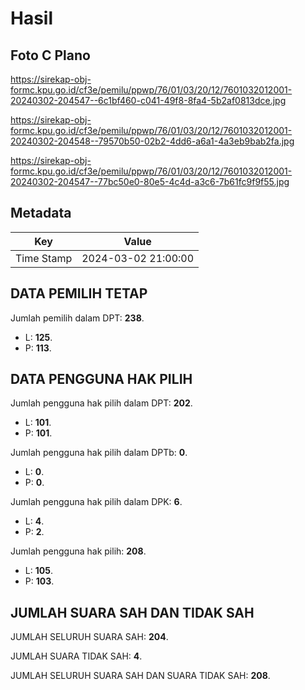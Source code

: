 # Hasil

## Foto C Plano

https://sirekap-obj-formc.kpu.go.id/cf3e/pemilu/ppwp/76/01/03/20/12/7601032012001-20240302-204547--6c1bf460-c041-49f8-8fa4-5b2af0813dce.jpg

https://sirekap-obj-formc.kpu.go.id/cf3e/pemilu/ppwp/76/01/03/20/12/7601032012001-20240302-204548--79570b50-02b2-4dd6-a6a1-4a3eb9bab2fa.jpg

https://sirekap-obj-formc.kpu.go.id/cf3e/pemilu/ppwp/76/01/03/20/12/7601032012001-20240302-204547--77bc50e0-80e5-4c4d-a3c6-7b61fc9f9f55.jpg


## Metadata

| Key        | Value               |
| ---------- | ------------------- |
| Time Stamp | 2024-03-02 21:00:00 |


## DATA PEMILIH TETAP

Jumlah pemilih dalam DPT: **238**.
 * L: **125**.
 * P: **113**.

## DATA PENGGUNA HAK PILIH

Jumlah pengguna hak pilih dalam DPT: **202**.
 * L: **101**.
 * P: **101**.

Jumlah pengguna hak pilih dalam DPTb: **0**.
 * L: **0**.
 * P: **0**.

Jumlah pengguna hak pilih dalam DPK: **6**.
 * L: **4**.
 * P: **2**.

Jumlah pengguna hak pilih: **208**.
 * L: **105**.
 * P: **103**.

## JUMLAH SUARA SAH DAN TIDAK SAH

JUMLAH SELURUH SUARA SAH: **204**.

JUMLAH SUARA TIDAK SAH: **4**.

JUMLAH SELURUH SUARA SAH DAN SUARA TIDAK SAH: **208**.


